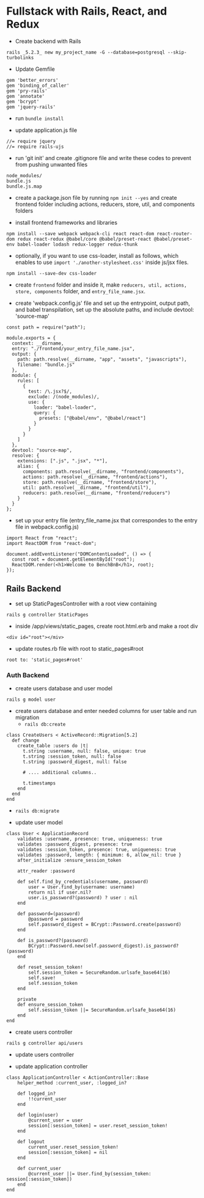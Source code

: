 # Fullstack with Rails, React, and Redux

- Create backend with Rails
```
rails _5.2.3_ new my_project_name -G --database=postgresql --skip-turbolinks
```

- Update Gemfile
```
gem 'better_errors'
gem 'binding_of_caller'
gem 'pry-rails'
gem 'annotate'
gem 'bcrypt'
gem 'jquery-rails'
``` 

- run `bundle install`

- update application.js file
```
//= require jquery
//= require rails-ujs
```

- run 'git init' and create .gitignore file and write these codes to prevent from pushing unwanted files
```
node_modules/
bundle.js
bundle.js.map
```

- create a package.json file by running `npm init --yes` and create frontend folder including  actions, reducers, store, util, and components folders

- install frontend frameworks and libraries
```
npm install --save webpack webpack-cli react react-dom react-router-dom redux react-redux @babel/core @babel/preset-react @babel/preset-env babel-loader lodash redux-logger redux-thunk
```
- optionally, if you want to use css-loader, install as follows, which enables to use `import './another-stylesheet.css'` inside js/jsx files.
```
npm install --save-dev css-loader
```

- create `frontend` folder and inside it, make `reducers, util, actions, store, components` folder, and `entry_file_name.jsx`.

- create 'webpack.config.js' file and set up the entrypoint, output path, and babel transpilation, set up the absolute paths, and include devtool: 'source-map'
```
const path = require("path");

module.exports = {
  context: __dirname,
  entry: "./frontend/your_entry_file_name.jsx",
  output: {
    path: path.resolve(__dirname, "app", "assets", "javascripts"),
    filename: "bundle.js"
  },
  module: {
    rules: [
      {
        test: /\.jsx?$/,
        exclude: /(node_modules)/,
        use: {
          loader: "babel-loader",
          query: {
            presets: ["@babel/env", "@babel/react"]
          }
        }
      }
    ]
  },
  devtool: "source-map",
  resolve: {
    extensions: [".js", ".jsx", "*"],
    alias: {
      components: path.resolve(__dirname, "frontend/components"),
      actions: path.resolve(__dirname, "frontend/actions"),
      store: path.resolve(__dirname, "frontend/store"),
      util: path.resolve(__dirname, "frontend/util"),
      reducers: path.resolve(__dirname, "frontend/reducers")
    }
  }
};
```

- set up your entry file (entry_file_name.jsx that correspondes to the entry file in webpack.config.js)
```
import React from "react";
import ReactDOM from "react-dom";

document.addEventListener("DOMContentLoaded", () => {
  const root = document.getElementById("root");
  ReactDOM.render(<h1>Welcome to BenchBnB</h1>, root);
});
```
 
## Rails Backend
- set up StaticPagesController with a root view containing 
```
rails g controller StaticPages
```
- inside /app/views/static_pages, create root.html.erb and make a root div
```
<div id="root"></miv>
```

- update routes.rb file with root to static_pages#root
```
root to: 'static_pages#root'
```

### Auth Backend
- create users database and user model 
```
rails g model user
```
- create users database and enter needed columns for user table and run migration
  - `rails db:create`
```
class CreateUsers < ActiveRecord::Migration[5.2]
  def change
    create_table :users do |t|
      t.string :username, null: false, unique: true
      t.string :session_token, null: false
      t.string :password_digest, null: false
      
      # .... additional columns.. 
      
      t.timestamps
    end
  end
end
```
  - `rails db:migrate`

- update user model
```
class User < ApplicationRecord
    validates :username, presence: true, uniqueness: true
    validates :password_digest, presence: true
    validates :session_token, presence: true, uniqueness: true
    validates :password, length: { minimum: 6, allow_nil: true }
    after_initialize :ensure_session_token

    attr_reader :password

    def self.find_by_credentials(username, password)
        user = User.find_by(username: username)
        return nil if user.nil?
        user.is_password?(password) ? user : nil
    end

    def password=(password)
        @password = password
        self.password_digest = BCrypt::Password.create(password)    
    end

    def is_password?(password)
        BCrypt::Password.new(self.password_digest).is_password?(password)
    end

    def reset_session_token!
        self.session_token = SecureRandom.urlsafe_base64(16)
        self.save!
        self.session_token
    end

    private
    def ensure_session_token
        self.session_token ||= SecureRandom.urlsafe_base64(16)
    end
end

```
- create users controller
```
rails g controller api/users
```
- update users controller

- update application controller

```
class ApplicationController < ActionController::Base
    helper_method :current_user, :logged_in?

    def logged_in?
        !!current_user
    end

    def login(user)
        @current_user = user
        session[:session_token] = user.reset_session_token!
    end

    def logout
        current_user.reset_session_token! 
        session[:session_token] = nil
    end

    def current_user
        @current_user ||= User.find_by(session_token: session[:session_token])
    end
end

```




